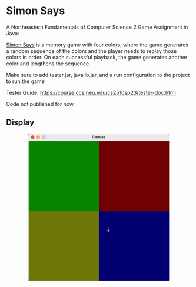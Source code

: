 # Simon Says
A Northeastern Fundamentals of Computer Science 2 Game Assignment in Java:

[Simon Says](https://www.mathsisfun.com/games/simon-says.html) 
is a memory game with four colors, where the game generates a random sequence of the colors and the player needs to replay those colors in order. 
On each successful playback, the game generates another color and lengthens the sequence.

Make sure to add tester.jar, javalib.jar, and a run configuration to the project to run the game

Tester Guide:
https://course.ccs.neu.edu/cs2510sp23/tester-doc.html


Code not published for now.

## Display
<p align="center">
  <img src= "https://github.com/alexsun2/simon-says/blob/main/Simon.gif" alt="Wordle Display" height="400"/>
</p>
